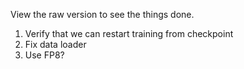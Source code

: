 View the raw version to see the things done.
<!-- 1. use tiktoken. -->
<!-- 1. use a proper TensorDataset and Dataloader. -->
<!-- 1. Use config instead of huge method declarations. -->
<!-- 1. Use GeLU. -->
<!-- 1. Use better initialization -->
<!-- 1. Tie embedding and unembedding layers weights. -->
<!-- 1. use flash attention. -->
<!-- 1. set the weights to TFloat32 or bfloat16?. -->
<!-- 1. use bfloat with amp and "high" precision for float32 matmul. -->
<!-- 1. Use torch.compile. -->
<!-- 1. Use gradient accumulation and increase batch size. -->
<!-- 1. Use gradient clipping. -->
<!-- 1. Use fused AdamW -->
<!-- 1. Use a learning rate scheduler. -->
<!-- 1. Better handling of optimizer hyperparameters. -->
<!-- 1. Use DDP. -->
<!-- 1. Refacto data loader -->
<!-- 1. use fineWeb-EDU. -->
<!-- 1. Implement validation steps -->
<!-- 1. Implement HellaSwag evaluation -->
<!-- 1. Use Wandb -->
<!-- 1. Implement generation text generation and it as a validation step during training -->
1. Verify that we can restart training from checkpoint
1. Fix data loader
1. Use FP8?